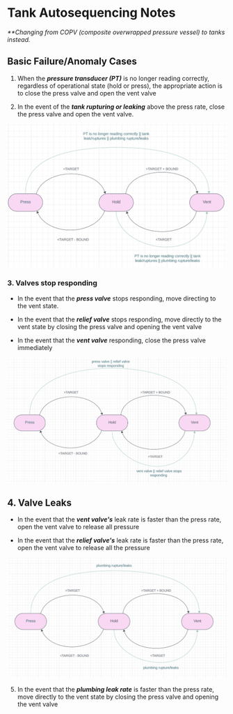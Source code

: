 # Tank Autosequencing Notes 

_**Changing from COPV (composite overwrapped pressure vessel) to tanks instead._  
## Basic Failure/Anomaly Cases
1. When the _**pressure transducer (PT)**_ is no longer reading correctly, regardless of operational state (hold or press), the appropriate action is to close the press valve and open the vent valve 
   
2. In the event of the _**tank rupturing or leaking**_ above the press rate, close the press valve and open the vent valve. 

![img](./../img/np.png)

### 3. Valves stop responding 
- In the event that the _**press valve**_ stops responding, move directing to the vent state. 
  
- In the event that the _**relief valve**_ stops responding, move directly to the vent state by closing the press valve and opening the vent valve
   
- In the event that the _**vent valve**_ responding, close the press valve immediately 

![img](./../img/gmfu.png)


## 4. Valve Leaks 
- In the event that the _**vent valve's**_ leak rate is faster than the press rate, open the vent valve to release all pressure 
  
- In the event that the _**relief valve's**_ leak rate is faster than the press rate, open the vent valve to release all the pressure 

![img](../img/gmfu2.png)

5. In the event that the _**plumbing leak rate**_ is faster than the press rate, move directly to the vent state by closing the press valve and opening the vent valve 

